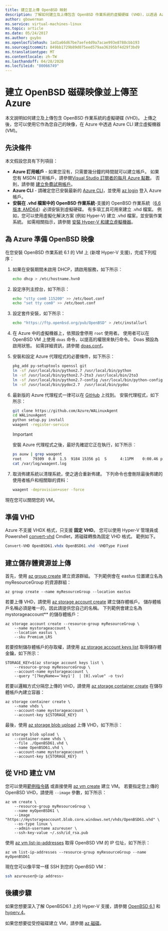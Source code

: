 ```yaml
---
title: 建立並上傳 OpenBSD 映射
description: 了解如何建立及上傳包含 OpenBSD 作業系統的虛擬硬碟 (VHD)，以透過 Azure CLI 建立 Azure 虛擬機器
author: gbowerman
ms.service: virtual-machines-linux
ms.topic: article
ms.date: 05/24/2017
ms.author: guybo
ms.openlocfilehash: 1ad1a66d67be7aefe4d9a7acae993e8788cbb193
ms.sourcegitcommit: 849bb1729b89d075eed579aa36395bf4d29f3bd9
ms.translationtype: MT
ms.contentlocale: zh-TW
ms.lasthandoff: 04/28/2020
ms.locfileid: "80066749"
---
```

# <a name="create-and-upload-an-openbsd-disk-image-to-azure"></a>建立 OpenBSD 磁碟映像並上傳至 Azure
本文說明如何建立及上傳包含 OpenBSD 作業系統的虛擬硬碟 (VHD)。 上傳之後，您可以使用它作為您自己的映像，在 Azure 中透過 Azure CLI 建立虛擬機器 (VM)。


## <a name="prerequisites"></a>先決條件
本文假設您具有下列項目：

* **Azure 訂用帳戶** - 如果您沒有，只需要幾分鐘的時間就可以建立帳戶。 如果您有 MSDN 訂用帳戶，請參閱[Visual Studio 訂閱者的每月 Azure 點數](https://azure.microsoft.com/pricing/member-offers/msdn-benefits-details/)。 否則，請參閱 [建立免費試用帳戶](https://azure.microsoft.com/pricing/free-trial/)。  
* **Azure CLI** - 請確定您已安裝最新的 [Azure CLI](/cli/azure/install-azure-cli)，並使用 [az login](/cli/azure/reference-index) 登入 Azure 帳戶。
* **安裝在 .vhd 檔案中的 OpenBSD 作業系統**-支援的 OpenBSD 作業系統（[6.6 版本 AMD64](https://ftp.openbsd.org/pub/OpenBSD/6.6/amd64/)）必須安裝到虛擬硬碟。 有多項工具可用來建立 .vhd 檔案。 例如，您可以使用虛擬化解決方案 (例如 Hyper-V) 建立 .vhd 檔案，並安裝作業系統。 如需相關指示，請參閱 [安裝 Hyper-V 和建立虛擬機器](https://technet.microsoft.com/library/hh846766.aspx)。


## <a name="prepare-openbsd-image-for-azure"></a>為 Azure 準備 OpenBSD 映像
在您安裝 OpenBSD 作業系統 6.1 的 VM 上 (新增 Hyper-V 支援)，完成下列程序：

1. 如果在安裝期間未啟用 DHCP，請啟用服務，如下所示：

    ```sh    
    echo dhcp > /etc/hostname.hvn0
    ```

2. 設定序列主控台，如下所示：

    ```sh
    echo "stty com0 115200" >> /etc/boot.conf
    echo "set tty com0" >> /etc/boot.conf
    ```

3. 設定套件安裝，如下所示：

    ```sh
    echo "https://ftp.openbsd.org/pub/OpenBSD" > /etc/installurl
    ```
   
4. 在 Azure 中的虛擬機器上，依預設會停用 `root` 使用者。 使用者可以在 OpenBSD VM 上使用 `doas` 命令，以提高的權限來執行命令。 Doas 預設為啟用狀態。 如需詳細資訊，請參閱 [doas.conf](https://man.openbsd.org/doas.conf.5)。 

5. 安裝和設定 Azure 代理程式的必要條件，如下所示：

    ```sh
    pkg_add py-setuptools openssl git
    ln -sf /usr/local/bin/python2.7 /usr/local/bin/python
    ln -sf /usr/local/bin/python2.7-2to3 /usr/local/bin/2to3
    ln -sf /usr/local/bin/python2.7-config /usr/local/bin/python-config
    ln -sf /usr/local/bin/pydoc2.7  /usr/local/bin/pydoc
    ```

6. 最新版的 Azure 代理程式一律可以在 [GitHub](https://github.com/Azure/WALinuxAgent/releases) 上找到。 安裝代理程式，如下所示：

    ```sh
    git clone https://github.com/Azure/WALinuxAgent 
    cd WALinuxAgent
    python setup.py install
    waagent -register-service
    ```

    > [!IMPORTANT]
    > 安裝 Azure 代理程式之後，最好先確認它正在執行，如下所示︰
    >
    > ```bash
    > ps auxw | grep waagent
    > root     79309  0.0  1.5  9184 15356 p1  S      4:11PM    0:00.46 python /usr/local/sbin/waagent -daemon (python2.7)
    > cat /var/log/waagent.log
    > ```

7. 取消佈建系統以清理系統，使之適合重新佈建。 下列命令也會刪除最後佈建的使用者帳戶和相關聯的資料：

    ```sh
    waagent -deprovision+user -force
    ```

現在您可以關閉您的 VM。


## <a name="prepare-the-vhd"></a>準備 VHD
Azure 不支援 VHDX 格式，只支援 **固定 VHD**。 您可以使用 Hyper-V 管理員或 Powershell [convert-vhd](https://technet.microsoft.com/itpro/powershell/windows/hyper-v/convert-vhd) Cmdlet，將磁碟轉換為固定 VHD 格式。 範例如下。

```powershell
Convert-VHD OpenBSD61.vhdx OpenBSD61.vhd -VHDType Fixed
```

## <a name="create-storage-resources-and-upload"></a>建立儲存體資源並上傳
首先，使用 [az group create](/cli/azure/group) 建立資源群組。 下列範例會在 eastus  位置建立名為 myResourceGroup  的資源群組：

```azurecli
az group create --name myResourceGroup --location eastus
```

若要上傳 VHD，請使用 [az storage account create](/cli/azure/storage/account) 建立儲存體帳戶。 儲存體帳戶名稱必須是唯一的，因此請提供您自己的名稱。 下列範例會建立名為 mystorageaccount** 的儲存體帳戶：

```azurecli
az storage account create --resource-group myResourceGroup \
    --name mystorageaccount \
    --location eastus \
    --sku Premium_LRS
```

若要控制儲存體帳戶的存取權，請使用 [az storage account keys list](/cli/azure/storage/account/keys) 取得儲存體金鑰，如下所示：

```azurecli
STORAGE_KEY=$(az storage account keys list \
    --resource-group myResourceGroup \
    --account-name mystorageaccount \
    --query "[?keyName=='key1']  | [0].value" -o tsv)
```

若要以邏輯方式分隔您上傳的 VHD，請使用 [az storage container create](/cli/azure/storage/container) 在儲存體帳戶內建立容器：

```azurecli
az storage container create \
    --name vhds \
    --account-name mystorageaccount \
    --account-key ${STORAGE_KEY}
```

最後，使用 [az storage blob upload](/cli/azure/storage/blob) 上傳 VHD，如下所示：

```azurecli
az storage blob upload \
    --container-name vhds \
    --file ./OpenBSD61.vhd \
    --name OpenBSD61.vhd \
    --account-name mystorageaccount \
    --account-key ${STORAGE_KEY}
```


## <a name="create-vm-from-your-vhd"></a>從 VHD 建立 VM
您可以使用[範例指令碼](../scripts/virtual-machines-linux-cli-sample-create-vm-vhd.md) 或直接使用 [az vm create](/cli/azure/vm) 建立 VM。 若要指定您上傳的 OpenBSD VHD，請使用 `--image` 參數，如下所示：

```azurecli
az vm create \
    --resource-group myResourceGroup \
    --name myOpenBSD61 \
    --image "https://mystorageaccount.blob.core.windows.net/vhds/OpenBSD61.vhd" \
    --os-type linux \
    --admin-username azureuser \
    --ssh-key-value ~/.ssh/id_rsa.pub
```

使用 [az vm list-ip-addresses](/cli/azure/vm) 取得 OpenBSD VM 的 IP 位址，如下所示：

```azurecli
az vm list-ip-addresses --resource-group myResourceGroup --name myOpenBSD61
```

現在您可以像平常一樣 SSH 到您的 OpenBSD VM：
        
```bash
ssh azureuser@<ip address>
```


## <a name="next-steps"></a>後續步驟
如果您想要深入了解 OpenBSD6.1 上的 Hyper-V 支援，請參閱 [OpenBSD 6.1](https://www.openbsd.org/61.html) 和 [hyperv.4](https://man.openbsd.org/hyperv.4)。

如果您想要從受控磁碟建立 VM，請參閱 [az 磁碟](/cli/azure/disk)。 
